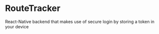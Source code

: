 # RouteTracker
React-Native backend that makes use of secure login by storing a token in your device

